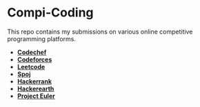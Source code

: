 # Compi-Coding

This repo contains my submissions on various online competitive programming platforms.


  * [**Codechef**]()
  * [**Codeforces**]()
  * [**Leetcode**]()
  * [**Spoj**]()
  * [**Hackerrank**]()
  * [**Hackerearth**]()
  * [**Project Euler**](https://github.com/ysumit99/Compi-Coding/blob/master/Project_Euler/readme.md)


  
